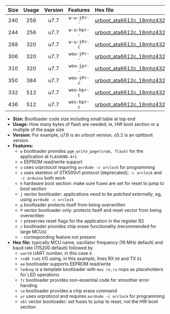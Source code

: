 |Size|Usage|Version|Features|Hex file|
|:-:|:-:|:-:|:-:|:--|
|240|256|u7.7|`w-u-jPr--`|[urboot_ata6612c_18mhz432_38400bps_uart0_rxd0_txd1_lednop_ur_vbl.hex](https://raw.githubusercontent.com/stefanrueger/urboot.hex/main/mcus/ata6612c/fcpu_18mhz432/38400_bps/urboot_ata6612c_18mhz432_38400bps_uart0_rxd0_txd1_lednop_ur_vbl.hex)|
|244|256|u7.7|`w-u-hpr--`|[urboot_ata6612c_18mhz432_38400bps_uart0_rxd0_txd1_lednop_fr_ur.hex](https://raw.githubusercontent.com/stefanrueger/urboot.hex/main/mcus/ata6612c/fcpu_18mhz432/38400_bps/urboot_ata6612c_18mhz432_38400bps_uart0_rxd0_txd1_lednop_fr_ur.hex)|
|288|320|u7.7|`w-u-jPr-c`|[urboot_ata6612c_18mhz432_38400bps_uart0_rxd0_txd1_lednop_fr_ce_ur_vbl.hex](https://raw.githubusercontent.com/stefanrueger/urboot.hex/main/mcus/ata6612c/fcpu_18mhz432/38400_bps/urboot_ata6612c_18mhz432_38400bps_uart0_rxd0_txd1_lednop_fr_ce_ur_vbl.hex)|
|306|320|u7.7|`weu-jPr--`|[urboot_ata6612c_18mhz432_38400bps_uart0_rxd0_txd1_ee_lednop_ur_vbl.hex](https://raw.githubusercontent.com/stefanrueger/urboot.hex/main/mcus/ata6612c/fcpu_18mhz432/38400_bps/urboot_ata6612c_18mhz432_38400bps_uart0_rxd0_txd1_ee_lednop_ur_vbl.hex)|
|310|320|u7.7|`weu-jpr--`|[urboot_ata6612c_18mhz432_38400bps_uart0_rxd0_txd1_ee_lednop_fr_ur_vbl.hex](https://raw.githubusercontent.com/stefanrueger/urboot.hex/main/mcus/ata6612c/fcpu_18mhz432/38400_bps/urboot_ata6612c_18mhz432_38400bps_uart0_rxd0_txd1_ee_lednop_fr_ur_vbl.hex)|
|350|384|u7.7|`weu-jPr-c`|[urboot_ata6612c_18mhz432_38400bps_uart0_rxd0_txd1_ee_lednop_fr_ce_ur_vbl.hex](https://raw.githubusercontent.com/stefanrueger/urboot.hex/main/mcus/ata6612c/fcpu_18mhz432/38400_bps/urboot_ata6612c_18mhz432_38400bps_uart0_rxd0_txd1_ee_lednop_fr_ce_ur_vbl.hex)|
|332|512|u7.7|`weu-hpr-c`|[urboot_ata6612c_18mhz432_38400bps_uart0_rxd0_txd1_ee_lednop_fr_ce_ur.hex](https://raw.githubusercontent.com/stefanrueger/urboot.hex/main/mcus/ata6612c/fcpu_18mhz432/38400_bps/urboot_ata6612c_18mhz432_38400bps_uart0_rxd0_txd1_ee_lednop_fr_ce_ur.hex)|
|436|512|u7.7|`wes-hpr-c`|[urboot_ata6612c_18mhz432_38400bps_uart0_rxd0_txd1_ee_lednop_fr_ce.hex](https://raw.githubusercontent.com/stefanrueger/urboot.hex/main/mcus/ata6612c/fcpu_18mhz432/38400_bps/urboot_ata6612c_18mhz432_38400bps_uart0_rxd0_txd1_ee_lednop_fr_ce.hex)|

- **Size:** Bootloader code size including small table at top end
- **Usage:** How many bytes of flash are needed, ie, HW boot section or a multiple of the page size
- **Version:** For example, u7.6 is an urboot version, o5.2 is an optiboot version
- **Features:**
  + `w` bootloader provides `pgm_write_page(sram, flash)` for the application at `FLASHEND-4+1`
  + `e` EEPROM read/write support
  + `u` uses urprotocol requiring `avrdude -c urclock` for programming
  + `s` uses skeleton of STK500v1 protocol (deprecated); `-c urclock` and `-c arduino` both work
  + `h` hardware boot section: make sure fuses are set for reset to jump to boot section
  + `j` vector bootloader: applications *need to be patched externally*, eg, using `avrdude -c urclock`
  + `p` bootloader protects itself from being overwritten
  + `P` vector bootloader only: protects itself and reset vector from being overwritten
  + `r` preserves reset flags for the application in the register R2
  + `c` bootloader provides chip erase functionality (recommended for large MCUs)
  + `-` corresponding feature not present
- **Hex file:** typically MCU name, oscillator frequency (16 MHz default) and baud rate (115200 default) followed by
  + `uart0` UART number, in this case `0`
  + `rxd0 txd1` I/O using, in this example, lines RX `D0` and TX `D1`
  + `ee` bootloader supports EEPROM read/write
  + `lednop` is a template bootloader with `mov rx,rx` nops as placeholders for LED operations
  + `fr` bootloader provides non-essential code for smoother error handing
  + `ce` bootloader provides a chip erase command
  + `ur` uses urprotocol and requires `avrdude -c urclock` for programming
  + `vbl` vector bootloader: set fuses to jump to reset, not the HW boot section
